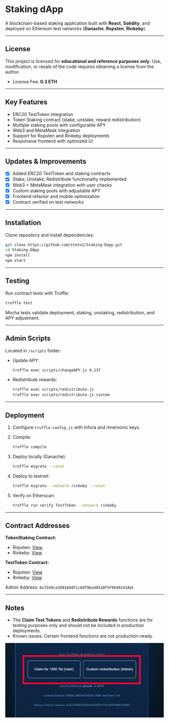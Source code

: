 
# Staking dApp

A blockchain-based staking application built with **React**, **Solidity**, and deployed on Ethereum test networks (**Ganache**, **Ropsten**, **Rinkeby**).

---

## License

This project is licensed for **educational and reference purposes only**.
Use, modification, or resale of the code requires obtaining a license from the author.

* License Fee: **0.3 ETH**
---

## Key Features

* ERC20 TestToken integration
* Token Staking contract (stake, unstake, reward redistribution)
* Multiple staking pools with configurable APY
* Web3 and MetaMask integration
* Support for Ropsten and Rinkeby deployments
* Responsive frontend with optimized UI

---

## Updates & Improvements

* [x] Added ERC20 TestToken and staking contracts
* [x] Stake, Unstake, Redistribute functionality implemented
* [x] Web3 + MetaMask integration with user checks
* [x] Custom staking pools with adjustable APY
* [x] Frontend refactor and mobile optimization
* [x] Contract verified on test networks

---

## Installation

Clone repository and install dependencies:

```bash
git clone https://github.com/steto1/Staking-Dapp.git
cd Staking-DApp
npm install
npm start
```

---

## Testing

Run contract tests with Truffle:

```bash
truffle test
```

Mocha tests validate deployment, staking, unstaking, redistribution, and APY adjustment.

---

## Admin Scripts

Located in `/scripts` folder:

* Update APY:

  ```bash
  truffle exec scripts/changeAPY.js 0.137
  ```
* Redistribute rewards:

  ```bash
  truffle exec scripts/redistribute.js
  truffle exec scripts/redistribute.js custom
  ```

---

## Deployment

1. Configure `truffle-config.js` with Infura and mnemonic keys.
2. Compile:

   ```bash
   truffle compile
   ```
3. Deploy locally (Ganache):

   ```bash
   truffle migrate --reset
   ```
4. Deploy to testnet:

   ```bash
   truffle migrate --network rinkeby --reset
   ```
5. Verify on Etherscan:

   ```bash
   truffle run verify TestToken --network rinkeby
   ```

---

## Contract Addresses

**TokenStaking Contract:**

* Ropsten: [View](https://ropsten.etherscan.io/address/0x0Fab2A018bB44DD2a6Ef7C55F057Dd9d9eC1B19F#contracts)
* Rinkeby: [View](https://rinkeby.etherscan.io/address/0xAf9352B33E9B08A86dD04fcD8533DbC75BD2c8d1#contracts)

**TestToken Contract:**

* Ropsten: [View](https://ropsten.etherscan.io/address/0x0190f80487179053eb85451454541644AbAf4048#contracts)
* Rinkeby: [View](https://rinkeby.etherscan.io/address/0xb54039DAC3C4ADdAC082e86a6e9C290E80af9488#contracts)

Admin Address: `0x3349ca399168dF1c0df96a49410F5F9940241AbC`

---

## Notes

* The **Claim Test Tokens** and **Redistribute Rewards** functions are for testing purposes only and should not be included in production deployments.
* Known issues: Certain frontend functions are not production-ready.

![Preview](src/assets/screenshot4.png)

